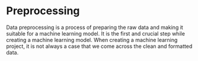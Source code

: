 # Preprocessing
Data preprocessing is a process of preparing the raw data and making it suitable for a machine learning model. It is the first and crucial step while creating a machine learning model. When creating a machine learning project, it is not always a case that we come across the clean and formatted data.
